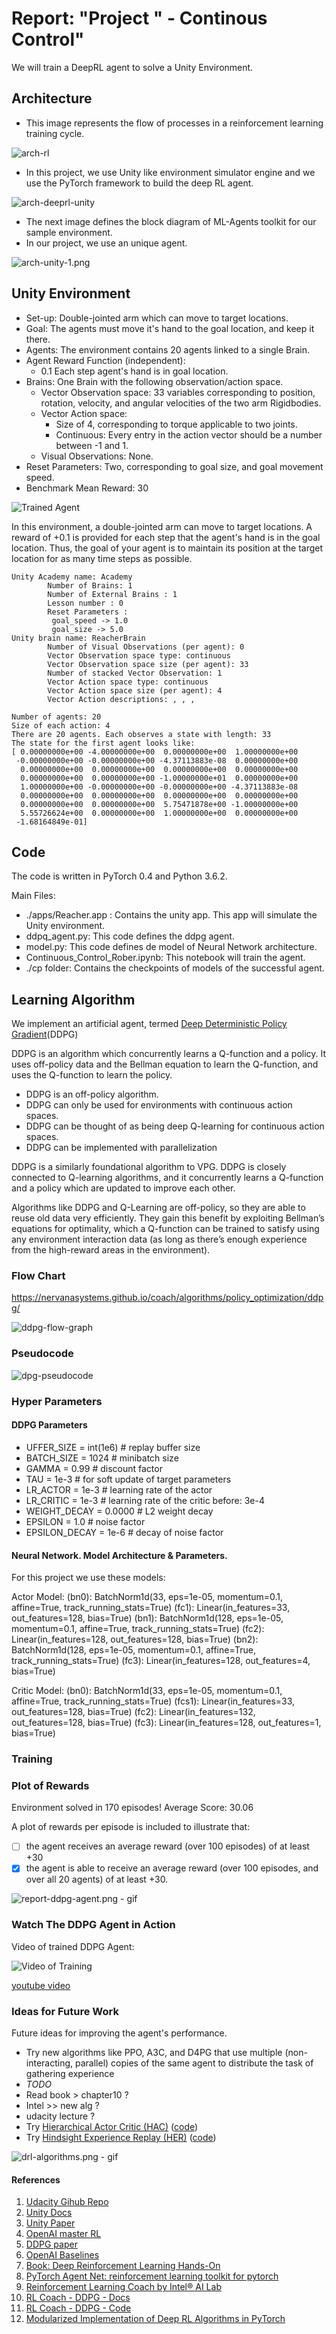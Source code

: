 [image1]: https://user-images.githubusercontent.com/10624937/43851024-320ba930-9aff-11e8-8493-ee547c6af349.gif "Trained Agent"
[image2]: https://user-images.githubusercontent.com/10624937/43851646-d899bf20-9b00-11e8-858c-29b5c2c94ccc.png "Crawler"

# Report: "Project " - Continous Control"

We will train a DeepRL agent to solve a Unity Environment.

## Architecture

+ This image represents the flow of processes in a reinforcement learning training cycle.

![arch-rl](./img/arch-rl.png "arch-rl")


+ In this project, we use Unity like environment simulator engine and we use the PyTorch framework to build the deep RL agent.

![arch-deeprl-unity](./img/arch-deeprl-unity-2.png "arch-deeprl-unity")


+ The next image defines the block diagram of ML-Agents toolkit for our sample environment. 
+ In our project, we use an unique agent.

![arch-unity-1.png](./img/arch-unity-1.png "arch-unity-1.png")

## Unity Environment

+ Set-up: Double-jointed arm which can move to target locations.
+ Goal: The agents must move it's hand to the goal location, and keep it there.
+ Agents: The environment contains 20 agents linked to a single Brain.
+ Agent Reward Function (independent):
  + 0.1 Each step agent's hand is in goal location.
+ Brains: One Brain with the following observation/action space.
  + Vector Observation space: 33 variables corresponding to position, rotation, velocity, and angular velocities of the two arm Rigidbodies.
  + Vector Action space: 
      + Size of 4, corresponding to torque applicable to two joints.
      + Continuous: Every entry in the action vector should be a number between -1 and 1.
  + Visual Observations: None.
+ Reset Parameters: Two, corresponding to goal size, and goal movement speed.
+ Benchmark Mean Reward: 30

![Trained Agent][image1]

In this environment, a double-jointed arm can move to target locations. A reward of +0.1 is provided for each step that the agent's hand is in the goal location. Thus, the goal of your agent is to maintain its position at the target location for as many time steps as possible.


~~~~
Unity Academy name: Academy
        Number of Brains: 1
        Number of External Brains : 1
        Lesson number : 0
        Reset Parameters :
         goal_speed -> 1.0
         goal_size -> 5.0
Unity brain name: ReacherBrain
        Number of Visual Observations (per agent): 0
        Vector Observation space type: continuous
        Vector Observation space size (per agent): 33
        Number of stacked Vector Observation: 1
        Vector Action space type: continuous
        Vector Action space size (per agent): 4
        Vector Action descriptions: , , ,
~~~~

~~~~
Number of agents: 20
Size of each action: 4
There are 20 agents. Each observes a state with length: 33
The state for the first agent looks like: 
[ 0.00000000e+00 -4.00000000e+00  0.00000000e+00  1.00000000e+00
 -0.00000000e+00 -0.00000000e+00 -4.37113883e-08  0.00000000e+00
  0.00000000e+00  0.00000000e+00  0.00000000e+00  0.00000000e+00
  0.00000000e+00  0.00000000e+00 -1.00000000e+01  0.00000000e+00
  1.00000000e+00 -0.00000000e+00 -0.00000000e+00 -4.37113883e-08
  0.00000000e+00  0.00000000e+00  0.00000000e+00  0.00000000e+00
  0.00000000e+00  0.00000000e+00  5.75471878e+00 -1.00000000e+00
  5.55726624e+00  0.00000000e+00  1.00000000e+00  0.00000000e+00
 -1.68164849e-01]
~~~~

## Code

The code is written in PyTorch 0.4 and Python 3.6.2.

Main Files:  

+ ./apps/Reacher.app : Contains the unity app. This app will simulate the Unity environment.
+ ddpq_agent.py: This code defines the ddpg agent.
+ model.py: This code defines de model of Neural Network architecture.
+ Continuous_Control_Rober.ipynb: This notebook will train the agent.
+ ./cp folder: Contains the checkpoints of models of the successful agent.

## Learning Algorithm

We implement an artificial agent, termed [Deep Deterministic Policy Gradient](https://spinningup.openai.com/en/latest/algorithms/ddpg.html)(DDPG)

DDPG is an algorithm which concurrently learns a Q-function and a policy. It uses off-policy data and the Bellman equation to learn the Q-function, and uses the Q-function to learn the policy.

+ DDPG is an off-policy algorithm.
+ DDPG can only be used for environments with continuous action spaces.
+ DDPG can be thought of as being deep Q-learning for continuous action spaces.
+ DDPG can be implemented with parallelization

DDPG is a similarly foundational algorithm to VPG. DDPG is closely connected to Q-learning algorithms, and it concurrently learns a Q-function and a policy which are updated to improve each other.

Algorithms like DDPG and Q-Learning are off-policy, so they are able to reuse old data very efficiently. They gain this benefit by exploiting Bellman’s equations for optimality, which a Q-function can be trained to satisfy using any environment interaction data (as long as there’s enough experience from the high-reward areas in the environment).

### Flow Chart

https://nervanasystems.github.io/coach/algorithms/policy_optimization/ddpg/

![ddpg-flow-graph](./img/ddpg-flow-graph.png "ddpg-flow-graph")


### Pseudocode
![dpg-pseudocode](./img/ddpg-pseudocode.png "dpg-pseudocode")

### Hyper Parameters
#### DDPG Parameters

+ UFFER_SIZE = int(1e6)   # replay buffer size
+ BATCH_SIZE = 1024       # minibatch size
+ GAMMA = 0.99            # discount factor
+ TAU = 1e-3              # for soft update of target parameters
+ LR_ACTOR = 1e-3         # learning rate of the actor 
+ LR_CRITIC = 1e-3        # learning rate of the critic before: 3e-4
+ WEIGHT_DECAY = 0.0000   # L2 weight decay
+ EPSILON = 1.0            # noise factor
+ EPSILON_DECAY = 1e-6     # decay of noise factor

#### Neural Network. Model Architecture & Parameters.
For this project we use these models:

Actor Model:
  (bn0): BatchNorm1d(33, eps=1e-05, momentum=0.1, affine=True, track_running_stats=True)
  (fc1): Linear(in_features=33, out_features=128, bias=True)
  (bn1): BatchNorm1d(128, eps=1e-05, momentum=0.1, affine=True, track_running_stats=True)
  (fc2): Linear(in_features=128, out_features=128, bias=True)
  (bn2): BatchNorm1d(128, eps=1e-05, momentum=0.1, affine=True, track_running_stats=True)
  (fc3): Linear(in_features=128, out_features=4, bias=True)

Critic Model:
  (bn0): BatchNorm1d(33, eps=1e-05, momentum=0.1, affine=True, track_running_stats=True)
  (fcs1): Linear(in_features=33, out_features=128, bias=True)
  (fc2): Linear(in_features=132, out_features=128, bias=True)
  (fc3): Linear(in_features=128, out_features=1, bias=True)

### Training

### Plot of Rewards

Environment solved in 170 episodes!	Average Score: 30.06

A plot of rewards per episode is included to illustrate that:

+ [ ] the agent receives an average reward (over 100 episodes) of at least +30
+ [x] the agent is able to receive an average reward (over 100 episodes, and over all 20 agents) of at least +30.

![report-ddpg-agent.png - gif](./img/report-ddpg-agent.png "report-ddpg-agent.png")

### Watch The DDPG Agent in Action

Video of trained DDPG Agent:

![Video of Training](./videos/ddpg-agent-11.14.2018.gif "Video of Training")


[youtube video](https://youtu.be/h6WyDX4cvek)
<!--- 
[![Trained DQN-Agent](http://img.youtube.com/vi/lBDV3A1hInQ/0.jpg)](http://www.youtube.com/watch?v=lBDV3A1hInQ "Trained DQN-Agent")
--->

### Ideas for Future Work

Future ideas for improving the agent's performance.

+ Try new algorithms like PPO, A3C, and D4PG that use multiple (non-interacting, parallel) copies of the same agent to distribute the task of gathering experience
+ *TODO*
+ Read book > chapter10 ?
+ Intel >> new alg ?
+ udacity lecture ?
+ Try [Hierarchical Actor Critic (HAC)](https://arxiv.org/abs/1712.00948.pdf) ([code](rl_coach/agents/ddpg_hac_agent.py))
+ Try [Hindsight Experience Replay (HER)](https://arxiv.org/abs/1707.01495.pdf) ([code](rl_coach/memories/episodic/episodic_hindsight_experience_replay.py))


![drl-algorithms.png - gif](./img/drl-algorithms.png "drl-algorithms.png")

#### References

1. [Udacity Gihub Repo](https://github.com/udacity/deep-reinforcement-learning)
2. [Unity Docs](https://github.com/Unity-Technologies/ml-agents/blob/master/docs/ML-Agents-Overview.md)
3. [Unity Paper](https://arxiv.org/abs/1809.02627)
4. [OpenAI master RL](https://spinningup.openai.com/en/latest/algorithms/ddpg.html)
5. [DDPG paper](https://arxiv.org/abs/1509.02971)
6. [OpenAI Baselines](https://blog.openai.com/better-exploration-with-parameter-noise/)
7. [Book: Deep Reinforcement Learning Hands-On](https://github.com/PacktPublishing/Deep-Reinforcement-Learning-Hands-On)
8. [PyTorch Agent Net: reinforcement learning toolkit for pytorch](https://github.com/Shmuma/ptan)
9. [Reinforcement Learning Coach by Intel® AI Lab](https://nervanasystems.github.io/coach/)
10. [RL Coach - DDPG - Docs](https://nervanasystems.github.io/coach/algorithms/policy_optimization/ddpg/)
11. [RL Coach - DDPG - Code](https://github.com/NervanaSystems/coach/blob/master/rl_coach/agents/ddpg_agent.py)
12. [Modularized Implementation of Deep RL Algorithms in PyTorch](https://github.com/ShangtongZhang/DeepRL)
   